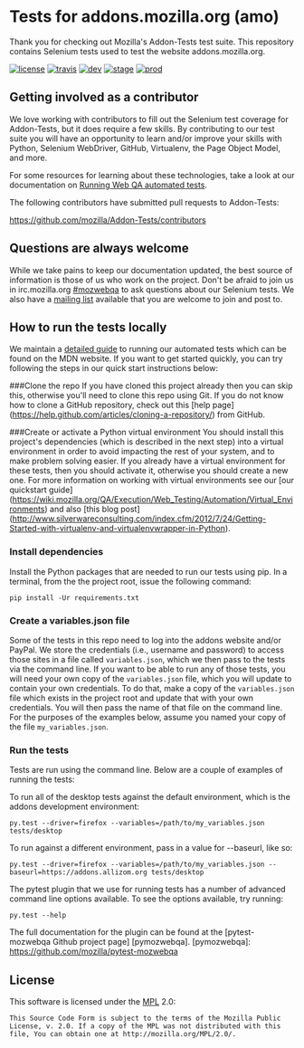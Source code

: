 Tests for addons.mozilla.org (amo)
==================================

Thank you for checking out Mozilla's Addon-Tests test suite. This repository contains Selenium tests used to test the website addons.mozilla.org.

[![license](https://img.shields.io/badge/license-MPL%202.0-blue.svg)](https://github.com/mozilla/Addon-Tests/blob/master/LICENSE)
[![travis](https://img.shields.io/travis/mozilla/Addon-Tests.svg?label=travis)](http://travis-ci.org/mozilla/Addon-Tests/)
[![dev](https://img.shields.io/jenkins/s/https/webqa-ci.mozilla.com/amo.dev.svg?label=dev)](https://webqa-ci.mozilla.com/view/AMO/job/amo.dev/)
[![stage](https://img.shields.io/jenkins/s/https/webqa-ci.mozilla.com/amo.stage.svg?label=stage)](https://webqa-ci.mozilla.com/view/AMO/job/amo.stage/)
[![prod](https://img.shields.io/jenkins/s/https/webqa-ci.mozilla.com/amo.prod.svg?label=prod)](https://webqa-ci.mozilla.com/view/AMO/job/amo.prod/)

Getting involved as a contributor
------------------------------------------

We love working with contributors to fill out the Selenium test coverage for Addon-Tests, but it does require a few skills. By contributing to our test suite you will have an opportunity to learn and/or improve your skills with Python, Selenium WebDriver, GitHub, Virtualenv, the Page Object Model, and more.

For some resources for learning about these technologies, take a look at our documentation on [Running Web QA automated tests][runningtests].

The following contributors have submitted pull requests to Addon-Tests:

https://github.com/mozilla/Addon-Tests/contributors

[webdriver]: http://seleniumhq.org/docs/03_webdriver.html
[runningtests]: https://developer.mozilla.org/en-US/docs/Mozilla/QA/Running_Web_QA_automated_tests

Questions are always welcome
----------------------------
While we take pains to keep our documentation updated, the best source of information is those of us who work on the project.  Don't be afraid to join us in irc.mozilla.org [#mozwebqa][mozwebqa] to ask questions about our Selenium tests. We also have a [mailing list][mailing_list] available that you are welcome to join and post to.

[mozwebqa]:http://widget01.mibbit.com/?settings=1b10107157e79b08f2bf99a11f521973&server=irc.mozilla.org&channel=%23mozwebqa
[mailing_list]:https://mail.mozilla.org/listinfo/mozwebqa

How to run the tests locally
-----------------------------------------
We maintain a [detailed guide][runningtests] to running our automated tests which can be found on the MDN website. If you want to get started quickly, you can try following the steps in our quick start instructions below:

###Clone the repo
If you have cloned this project already then you can skip this, otherwise you'll need to clone this repo using Git. If you do not know how to clone a GitHub repository, check out this [help page] (https://help.github.com/articles/cloning-a-repository/) from GitHub.

###Create or activate a Python virtual environment
You should install this project's dependencies (which is described in the next step) into a virtual environment in order to avoid impacting the rest of your system, and to make problem solving easier. If you already have a virtual environment for these tests, then you should activate it, otherwise you should create a new one.
For more information on working with virtual environments see our [our quickstart guide] (https://wiki.mozilla.org/QA/Execution/Web_Testing/Automation/Virtual_Environments) and also [this blog post] (http://www.silverwareconsulting.com/index.cfm/2012/7/24/Getting-Started-with-virtualenv-and-virtualenvwrapper-in-Python).

### Install dependencies
Install the Python packages that are needed to run our tests using pip. In a terminal, from the the project root, issue the following command:

    pip install -Ur requirements.txt

### Create a variables.json file
Some of the tests in this repo need to log into the addons website and/or PayPal. We store the credentials (i.e., username and password) to access those sites in a file called `variables.json`, which we then pass to the tests via the command line. If you want to be able to run any of those tests, you will need your own copy of the `variables.json` file, which you will update to contain your own credentials.
To do that, make a copy of the `variables.json` file which exists in the project root and update that with your own credentials. You will then pass the name of that file on the command line. For the purposes of the examples below, assume you named your copy of the file `my_variables.json`.

### Run the tests

Tests are run using the command line. Below are a couple of examples of running the tests:

To run all of the desktop tests against the default environment, which is the addons development environment:

	py.test --driver=firefox --variables=/path/to/my_variables.json tests/desktop
	
To run against a different environment, pass in a value for --baseurl, like so:

	py.test --driver=firefox --variables=/path/to/my_variables.json --baseurl=https://addons.allizom.org tests/desktop

The pytest plugin that we use for running tests has a number of advanced command line options available. To see the options available, try running:

    py.test --help

The full documentation for the plugin can be found at the [pytest-mozwebqa Github project page] [pymozwebqa].
[pymozwebqa]: https://github.com/mozilla/pytest-mozwebqa

License
-------
This software is licensed under the [MPL] 2.0:

    This Source Code Form is subject to the terms of the Mozilla Public
    License, v. 2.0. If a copy of the MPL was not distributed with this
    file, You can obtain one at http://mozilla.org/MPL/2.0/.

[MPL]: http://www.mozilla.org/MPL/2.0/
